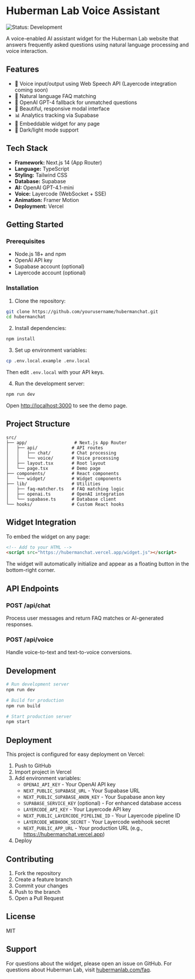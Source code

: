 # Huberman Lab Voice Assistant

![Status: Development](https://img.shields.io/badge/Status-Development-yellow)

A voice-enabled AI assistant widget for the Huberman Lab website that answers frequently asked questions using natural language processing and voice interaction.

## Features

- 🎤 Voice input/output using Web Speech API (Layercode integration coming soon)
- 💬 Natural language FAQ matching
- 🤖 OpenAI GPT-4 fallback for unmatched questions
- 🎨 Beautiful, responsive modal interface
- 📊 Analytics tracking via Supabase
- 🔌 Embeddable widget for any page
- 🌙 Dark/light mode support

## Tech Stack

- **Framework:** Next.js 14 (App Router)
- **Language:** TypeScript
- **Styling:** Tailwind CSS
- **Database:** Supabase
- **AI:** OpenAI GPT-4.1-mini
- **Voice:** Layercode (WebSocket + SSE)
- **Animation:** Framer Motion
- **Deployment:** Vercel

## Getting Started

### Prerequisites

- Node.js 18+ and npm
- OpenAI API key
- Supabase account (optional)
- Layercode account (optional)

### Installation

1. Clone the repository:
```bash
git clone https://github.com/yourusername/hubermanchat.git
cd hubermanchat
```

2. Install dependencies:
```bash
npm install
```

3. Set up environment variables:
```bash
cp .env.local.example .env.local
```

Then edit `.env.local` with your API keys.

4. Run the development server:
```bash
npm run dev
```

Open [http://localhost:3000](http://localhost:3000) to see the demo page.

## Project Structure

```
src/
├── app/                  # Next.js App Router
│   ├── api/             # API routes
│   │   ├── chat/        # Chat processing
│   │   └── voice/       # Voice processing
│   ├── layout.tsx       # Root layout
│   └── page.tsx         # Demo page
├── components/          # React components
│   └── widget/          # Widget components
├── lib/                 # Utilities
│   ├── faq-matcher.ts   # FAQ matching logic
│   ├── openai.ts        # OpenAI integration
│   └── supabase.ts      # Database client
└── hooks/               # Custom React hooks
```

## Widget Integration

To embed the widget on any page:

```html
<!-- Add to your HTML -->
<script src="https://hubermanchat.vercel.app/widget.js"></script>
```

The widget will automatically initialize and appear as a floating button in the bottom-right corner.

## API Endpoints

### POST /api/chat
Process user messages and return FAQ matches or AI-generated responses.

### POST /api/voice
Handle voice-to-text and text-to-voice conversions.

## Development

```bash
# Run development server
npm run dev

# Build for production
npm run build

# Start production server
npm start
```

## Deployment

This project is configured for easy deployment on Vercel:

1. Push to GitHub
2. Import project in Vercel
3. Add environment variables:
   - `OPENAI_API_KEY` - Your OpenAI API key
   - `NEXT_PUBLIC_SUPABASE_URL` - Your Supabase URL
   - `NEXT_PUBLIC_SUPABASE_ANON_KEY` - Your Supabase anon key
   - `SUPABASE_SERVICE_KEY` (optional) - For enhanced database access
   - `LAYERCODE_API_KEY` - Your Layercode API key
   - `NEXT_PUBLIC_LAYERCODE_PIPELINE_ID` - Your Layercode pipeline ID
   - `LAYERCODE_WEBHOOK_SECRET` - Your Layercode webhook secret
   - `NEXT_PUBLIC_APP_URL` - Your production URL (e.g., https://hubermanchat.vercel.app)
4. Deploy

## Contributing

1. Fork the repository
2. Create a feature branch
3. Commit your changes
4. Push to the branch
5. Open a Pull Request

## License

MIT

## Support

For questions about the widget, please open an issue on GitHub.
For questions about Huberman Lab, visit [hubermanlab.com/faq](https://www.hubermanlab.com/faq).
